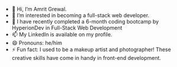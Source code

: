 - 👋 Hi, I’m Amrit Grewal.
- 👀 I’m interested in becoming a full-stack web developer.
- 🌱 I have recently completed a 6-month coding bootcamp by HyperionDev in Full-Stack Web Development
- 📫 My LinkedIn is available on my profile.
- 😄 Pronouns: he/him
- ⚡ Fun fact: I used to be a makeup artist and photographer! These creative skills have come in handy in front-end development.
